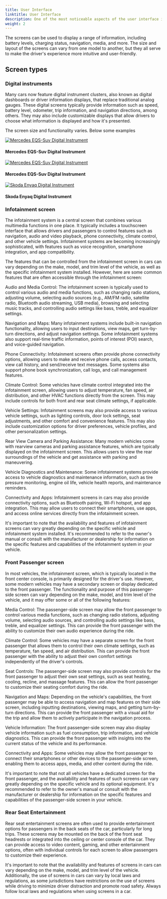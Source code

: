 ```yaml
---
title: User Interface
linktitle: User Interface
description: One of the most noticeable aspects of the user interface in modern EVs is the screens. These displays can range from small screens displaying basic information to large touchscreens that take up most of the dashboard.
weight: 2
---
```

<!-- markdownlint-disable MD033 -->

The screens can be used to display a range of information, including battery levels, charging status, navigation, media, and more. The size and layout of the screens can vary from one model to another, but they all serve to make the driver's experience more intuitive and user-friendly.

## Screen types

### Digital instruments

Many cars now feature digital instrument clusters, also known as digital dashboards or driver information displays, that replace traditional analog gauges. These digital screens typically provide information such as speed, battery level,  odometer, trip information, and navigation directions, among others. They may also include customizable displays that allow drivers to choose what information is displayed and how it's presented.

The screen size and functionality varies. Below some examples

<figur>
    <a href="https://media.evkx.net/multimedia/technology/userinterface/screens/digitalinstrument_2.jpg">
        <img src="https://media.evkx.net/multimedia/technology/userinterface/screens/digitalinstrument_2_st.jpg" alt="Mercedes EQS-Suv Digital Instrument" title="Mercedes EQS-Suv Digital Instrument">
    </a>
    <figcaption><h4>Mercedes EQS-Suv Digital Instrument</h4></figcaption>
</figur>

<figur>
    <a href="https://media.evkx.net/multimedia/technology/userinterface/screens/digitalinstrument_3.jpg">
        <img src="https://media.evkx.net/multimedia/technology/userinterface/screens/digitalinstrument_3_st.jpg" alt="Mercedes EQS-Suv Digital Instrument" title="Mercedes EQS-Suv Digital Instrument">
    </a>
    <figcaption><h4>Mercedes EQS-Suv Digital Instrument</h4></figcaption>
</figur>

<figur>
    <a href="https://media.evkx.net/multimedia/technology/userinterface/screens/digitalinstrument_4.jpg">
        <img src="https://media.evkx.net/multimedia/technology/userinterface/screens/digitalinstrument_4_st.jpg" alt="Skoda Enyaq Digital Instrument" title="Skoda Enyaq Digital Instrument">
    </a>
    <figcaption><h4>Skoda Enyaq Digital Instrument</h4></figcaption>
</figur>


### Infotainment screen

The infotainment system is a central screen that combines various multimedia functions in one place. It typically includes a touchscreen interface that allows drivers and passengers to control features such as navigation, audio and video playback, phone connectivity, climate control, and other vehicle settings. Infotainment systems are becoming increasingly sophisticated, with features such as voice recognition, smartphone integration, and app compatibility.

The features that can be controlled from the infotainment screen in cars can vary depending on the make, model, and trim level of the vehicle, as well as the specific infotainment system installed. However, here are some common features that are often accessible through the infotainment screen:

Audio and Media Control: The infotainment screen is typically used to control various audio and media functions, such as changing radio stations, adjusting volume, selecting audio sources (e.g., AM/FM radio, satellite radio, Bluetooth audio streaming, USB media), browsing and selecting music tracks, and controlling audio settings like bass, treble, and equalizer settings.

Navigation and Maps: Many infotainment systems include built-in navigation functionality, allowing users to input destinations, view maps, get turn-by-turn directions, and adjust navigation settings. Some infotainment systems also support real-time traffic information, points of interest (POI) search, and voice-guided navigation.

Phone Connectivity: Infotainment screens often provide phone connectivity options, allowing users to make and receive phone calls, access contacts, view call history, and send/receive text messages. Some systems also support phone book synchronization, call logs, and call management features.

Climate Control: Some vehicles have climate control integrated into the infotainment screen, allowing users to adjust temperature, fan speed, air distribution, and other HVAC functions directly from the screen. This may include controls for both front and rear seat climate settings, if applicable.

Vehicle Settings: Infotainment screens may also provide access to various vehicle settings, such as lighting controls, door lock settings, seat adjustments, and other comfort and convenience features. This may also include customization options for driver preferences, vehicle profiles, and other personalization settings.

Rear View Camera and Parking Assistance: Many modern vehicles come with rearview cameras and parking assistance features, which are typically displayed on the infotainment screen. This allows users to view the rear surroundings of the vehicle and get assistance with parking and maneuvering.

Vehicle Diagnostics and Maintenance: Some infotainment systems provide access to vehicle diagnostics and maintenance information, such as tire pressure monitoring, engine oil life, vehicle health reports, and maintenance reminders.

Connectivity and Apps: Infotainment screens in cars may also provide connectivity options, such as Bluetooth pairing, Wi-Fi hotspot, and app integration. This may allow users to connect their smartphones, use apps, and access online services directly from the infotainment screen.

It's important to note that the availability and features of infotainment screens can vary greatly depending on the specific vehicle and infotainment system installed. It's recommended to refer to the owner's manual or consult with the manufacturer or dealership for information on the specific features and capabilities of the infotainment system in your vehicle.

### Front Passenger screen

In most vehicles, the infotainment screen, which is typically located in the front center console, is primarily designed for the driver's use. However, some modern vehicles may have a secondary screen or display dedicated to the front passenger. The functionality and purpose of this passenger-side screen can vary depending on the make, model, and trim level of the vehicle, and it may offer some or all of the following features:

Media Control: The passenger-side screen may allow the front passenger to control various media functions, such as changing radio stations, adjusting volume, selecting audio sources, and controlling audio settings like bass, treble, and equalizer settings. This can provide the front passenger with the ability to customize their own audio experience during the ride.

Climate Control: Some vehicles may have a separate screen for the front passenger that allows them to control their own climate settings, such as temperature, fan speed, and air distribution. This can provide the front passenger with the ability to adjust their own comfort settings independently of the driver's controls.

Seat Controls: The passenger-side screen may also provide controls for the front passenger to adjust their own seat settings, such as seat heating, cooling, recline, and massage features. This can allow the front passenger to customize their seating comfort during the ride.

Navigation and Maps: Depending on the vehicle's capabilities, the front passenger may be able to access navigation and map features on their side screen, including inputting destinations, viewing maps, and getting turn-by-turn directions. This can provide the front passenger with a visual aid for the trip and allow them to actively participate in the navigation process.

Vehicle Information: The front passenger-side screen may also display vehicle information such as fuel consumption, trip information, and vehicle diagnostics. This can provide the front passenger with insights into the current status of the vehicle and its performance.

Connectivity and Apps: Some vehicles may allow the front passenger to connect their smartphones or other devices to the passenger-side screen, enabling them to access apps, media, and other content during the ride.

It's important to note that not all vehicles have a dedicated screen for the front passenger, and the availability and features of such screens can vary greatly depending on the specific vehicle and its optional equipment. It's recommended to refer to the owner's manual or consult with the manufacturer or dealership for information on the specific features and capabilities of the passenger-side screen in your vehicle.


### Rear Seat Entertainment

Rear seat entertainment screens are often used to provide entertainment options for passengers in the back seats of the car, particularly for long trips. These screens may be mounted on the back of the front seat headrests or integrated into the ceiling or center console of the car. They can provide access to video content, gaming, and other entertainment options, often with individual controls for each screen to allow passengers to customize their experience.





It's important to note that the availability and features of screens in cars can vary depending on the make, model, and trim level of the vehicle. Additionally, the use of screens in cars can vary by local laws and regulations, as some jurisdictions have restrictions on the use of screens while driving to minimize driver distraction and promote road safety. Always follow local laws and regulations when using screens in a car.